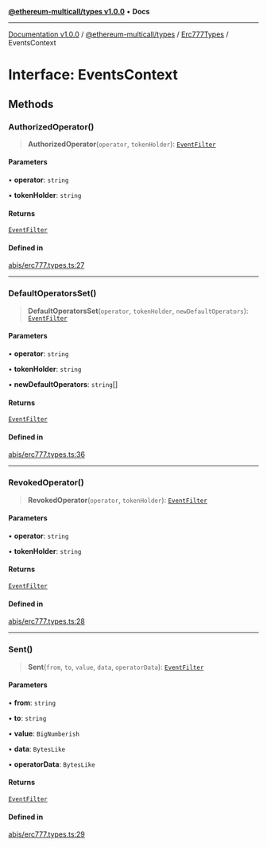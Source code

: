 [**@ethereum-multicall/types v1.0.0**](../../../README.md) • **Docs**

***

[Documentation v1.0.0](../../../../../packages.md) / [@ethereum-multicall/types](../../../README.md) / [Erc777Types](../README.md) / EventsContext

# Interface: EventsContext

## Methods

### AuthorizedOperator()

> **AuthorizedOperator**(`operator`, `tokenHolder`): [`EventFilter`](../../../type-aliases/EventFilter.md)

#### Parameters

• **operator**: `string`

• **tokenHolder**: `string`

#### Returns

[`EventFilter`](../../../type-aliases/EventFilter.md)

#### Defined in

[abis/erc777.types.ts:27](https://github.com/niZmosis/ethereum-multicall/blob/2a2d077a99c23b464a4e40dd6375d06ce98594bd/packages/types/src/abis/erc777.types.ts#L27)

***

### DefaultOperatorsSet()

> **DefaultOperatorsSet**(`operator`, `tokenHolder`, `newDefaultOperators`): [`EventFilter`](../../../type-aliases/EventFilter.md)

#### Parameters

• **operator**: `string`

• **tokenHolder**: `string`

• **newDefaultOperators**: `string`[]

#### Returns

[`EventFilter`](../../../type-aliases/EventFilter.md)

#### Defined in

[abis/erc777.types.ts:36](https://github.com/niZmosis/ethereum-multicall/blob/2a2d077a99c23b464a4e40dd6375d06ce98594bd/packages/types/src/abis/erc777.types.ts#L36)

***

### RevokedOperator()

> **RevokedOperator**(`operator`, `tokenHolder`): [`EventFilter`](../../../type-aliases/EventFilter.md)

#### Parameters

• **operator**: `string`

• **tokenHolder**: `string`

#### Returns

[`EventFilter`](../../../type-aliases/EventFilter.md)

#### Defined in

[abis/erc777.types.ts:28](https://github.com/niZmosis/ethereum-multicall/blob/2a2d077a99c23b464a4e40dd6375d06ce98594bd/packages/types/src/abis/erc777.types.ts#L28)

***

### Sent()

> **Sent**(`from`, `to`, `value`, `data`, `operatorData`): [`EventFilter`](../../../type-aliases/EventFilter.md)

#### Parameters

• **from**: `string`

• **to**: `string`

• **value**: `BigNumberish`

• **data**: `BytesLike`

• **operatorData**: `BytesLike`

#### Returns

[`EventFilter`](../../../type-aliases/EventFilter.md)

#### Defined in

[abis/erc777.types.ts:29](https://github.com/niZmosis/ethereum-multicall/blob/2a2d077a99c23b464a4e40dd6375d06ce98594bd/packages/types/src/abis/erc777.types.ts#L29)
